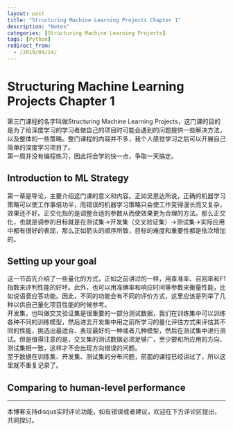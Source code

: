 ```yaml
---
layout: post
title: "Structuring Machine Learning Projects Chapter 1"
description: "Notes"
categories: [Structuring Machine Learning Projects]
tags: [Python]
redirect_from:
  - /2019/04/14/
---
```


# Structuring Machine Learning Projects Chapter 1    
第三门课程的名字叫做Structuring Machine Learning Projects，这门课的目的是为了给深度学习的学习者做自己的项目时可能会遇到的问题提供一些解决方法，以及整体的一些策略。整门课程的内容并不多，我个人感觉学习之后可以开展自己简单的深度学习项目了。  
第一周并没有编程练习，因此将会学的快一点，争取一天搞定。  

## Introduction to ML Strategy  
第一章是导论，主要介绍这门课的意义和内容。正如吴恩达所说，正确的机器学习策略可以使工作事倍功半，而错误的机器学习策略只会使工作变得漫长而又复杂，效果还不好。正交化指的是调整合适的参数从而使效果更为合理的方法。那么正交化，也就是调参的目标就是在测试集->开发集（交叉验证集）->测试集->实际应用中都有很好的表现，那么正如箭头的顺序所致，目标的难度和重要性都是依次增加的。  

## Setting up your goal  
这一节首先介绍了一些量化的方式，正如之前讲过的一样，用查准率、召回率和F1指数来评判性能的好坏。此外，也可以用准确率和响应时间等参数来衡量性能，比如说语音应答功能。因此，不同的功能会有不同的评价方式，这里应该是列举了几种以供自己量化项目性能的时候参考。  
开发集，也叫做交叉验证集是很重要的一部分测试数据，我们在训练集中可以训练各种不同的训练模型，然后进去开发集中用之前所学习的量化评估方式来评估其不同的性能，挑选出最适合、表现最好的一种或者几种模型，然后在测试集中进行测试。但是值得注意的是，交叉集的测试数据必须足够广，至少要和所应用的方向、测试集相一致，这样才不会出现方向错误的问题。  
至于数据在训练集、开发集、测试集的分布问题，前面的课程已经讲过了，所以这里就不重复记录了。  

## Comparing to human-level performance  


---
本博客支持disqus实时评论功能，如有错误或者建议，欢迎在下方评论区提出，共同探讨。  
